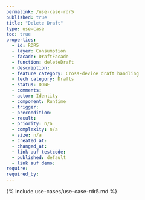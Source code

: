 ```yaml
---
permalink: /use-case-rdr5
published: true
title: "Delete Draft"
type: use-case
toc: true
properties:
  - id: RDR5
  - layer: Consumption
  - facade: DraftFacade
  - function: deleteDraft
  - description:
  - feature category: Cross-device draft handling
  - tech category: Drafts
  - status: DONE
  - comments:
  - actor: Identity
  - component: Runtime
  - trigger:
  - precondition:
  - result:
  - priority: n/a
  - complexity: n/a
  - size: n/a
  - created_at:
  - changed_at:
  - link auf testcode:
  - published: default
  - link auf demo:
require:
required_by:
---
```


{% include use-cases/use-case-rdr5.md %}
